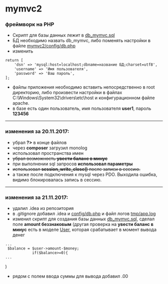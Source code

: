 # mymvc2
### фреймворк на PHP

* Скрипт для базы данных лежит в [db_mymvc.sql](https://github.com/yelzhx/mymvc2/blob/master/db_mymvc.sql)
* БД необходимо назвать db_mymvc, либо поменять настройки в файле [mymvc2/config/db.php](https://github.com/yelzhx/mymvc2/blob/master/config/db.php)
* изменить 
```php<?php
return [
    'dsn' => 'mysql:host=localhost;dbname=название БД;charset=utf8',
    'username' => 'Имя пользователя',
    'password' => 'Ваш пароль',
];
```
* файлы приложения необходимо вставить непосредственно в root директорию, либо произвести настройки в файлах C:\Windows\System32\drivers\etc\host и конфигурационном файле apache.
* в базе есть один пользователь, имя пользователя **user1**, пароль **123456**
---
### изменения за 20.11.2017:
* убрал **?>** в конце файлов
* через **composer** загрузил monolog
* использовал пространства имен
* ~~убрал возможность **увести баланс в минус**~~
* при выполнении sql запросов **использовал параметры**
* ~~использовал **session_write_close()** после записи в сессию.~~
* а также после подключения к mysql через PDO. Выходила ошибка, видимо блокировалась запись в сессию.
---
### изменения за 21.11.2017:
* удалил .idea из репозитория 
* в .gitignore добавил .idea и [config/db.php](https://github.com/yelzhx/mymvc2/blob/master/config/db.php)  и файл логов [tmp/app.log](https://github.com/yelzhx/mymvc2/blob/master/tmp/app.log)
* изменил скрипт для создания базы данных [db_mymvc.sql](https://github.com/yelzhx/mymvc2/blob/master/db_mymvc.sql), сделал поле **amount беззнаковым** (другая проверка на **увести баланс в минус** есть в моделе [User](https://github.com/yelzhx/mymvc2/blob/master/app/models/User.php), которая срабатывает в момент вывода денег
```php<?php
...
 $balance = $user->amount-$money;
            if($balance>=0){
...
```
)
* рядом с полем ввода суммы для вывода добавил .00 
